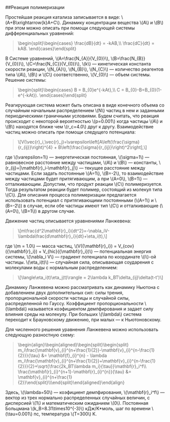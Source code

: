 ##Реакция полимеризации<a class="headerlink" href="#id1" title="Permalink to this heading"></a></h1>
<p>Простейшая реакция катализа записывается в виде: <span class="math notranslate nohighlight">\(A+B\xrightarrow{k}A+C\)</span>. Динамику концентрации вещества <span class="math notranslate nohighlight">\(A\)</span> и <span class="math notranslate nohighlight">\(B\)</span> при этом можно описать при помощи следующей системы дифференциальных уравнений:</p>
<blockquote>
<div><div class="math notranslate nohighlight">
\begin{split}\begin{cases}
\frac{dB}{dt} = -kAB,\\
\frac{dC}{dt} = kAB.
\end{cases}\end{split}</div>
</div></blockquote>
<p>В Системе уравнений, <span class="math notranslate nohighlight">\(A=\frac{N_{A}}{V_{0}}\)</span>, <span class="math notranslate nohighlight">\(B=\frac{N_{B}}{V_{0}}\)</span>, <span class="math notranslate nohighlight">\(C=\frac{N_{C}}{V_{0}}\)</span>, <span class="math notranslate nohighlight">\(k\)</span> — кинетическая константа скорости реакции, <span class="math notranslate nohighlight">\(N_{A}\)</span>, <span class="math notranslate nohighlight">\(N_{B}\)</span>, <span class="math notranslate nohighlight">\(N_{C}\)</span> — количество реагентов типа <span class="math notranslate nohighlight">\(A\)</span>, <span class="math notranslate nohighlight">\(B\)</span> и <span class="math notranslate nohighlight">\(C\)</span> соответственно, <span class="math notranslate nohighlight">\(V_{0}\)</span> — объем системы. Решение системы:</p>
<blockquote>
<div><div class="math notranslate nohighlight">
\begin{split}\begin{cases}
B = B_{0}e^{-kAt},\\
C = B_{0}-B=B_{0}(1-e^{-kAt}).
\end{cases}\end{split}</div>
</div></blockquote>
<p>Реагирующая система может быть описана в виде конечного объема со случайным начальным распределением <span class="math notranslate nohighlight">\(N\)</span> частиц в нем и заданными периодическими граничными условиями. Будем считать, что реакция происходит с некоторой вероятностью <span class="math notranslate nohighlight">\(p=0.001\)</span> когда частицы <span class="math notranslate nohighlight">\(A\)</span> и <span class="math notranslate nohighlight">\(B\)</span> находятся ближе чем <span class="math notranslate nohighlight">\(r_c=4.0\)</span> друг к другу. Взаимодействие частиц можно описать при помощи следущего потенциала:</p>
<blockquote>
<div><div class="math notranslate nohighlight">
\[V(\vec{r}_i,\vec{r}_j)=\varepsilon\left[A\left(\frac{\sigma}{r_{ij}}\right)^{4} + B\left(\frac{\sigma}{r_{ij}}\right)^2\right],\]</div>
</div></blockquote>
<p>где <span class="math notranslate nohighlight">\(\varepsilon=1\)</span> — энергетическая постоянная, <span class="math notranslate nohighlight">\(\sigma=1\)</span> — равновесное расстояние между частицами, <span class="math notranslate nohighlight">\(A\)</span> и <span class="math notranslate nohighlight">\(B\)</span> — константы, <span class="math notranslate nohighlight">\(r_{ij}=|\mathbf{r}_i-\mathbf{r}_j|\)</span> — текущее расстояние между частицами.  Если задать постоянные <span class="math notranslate nohighlight">\(A=1\)</span>, <span class="math notranslate nohighlight">\(B=-2\)</span>, то взаимодействие между частицами будет притягивающим, а при <span class="math notranslate nohighlight">\(A=0\)</span>, <span class="math notranslate nohighlight">\(B=1\)</span> — отталкивающим. Допустим, что продукт реакции <span class="math notranslate nohighlight">\(C\)</span> полимеризуется. Тогда результатом реакции будет полимер, состоящий из молекул типа <span class="math notranslate nohighlight">\(C\)</span>. Для описания процесса полимеризации предлагается использовать потенциал c притягивающими постоянными (<span class="math notranslate nohighlight">\(A=1\)</span> и <span class="math notranslate nohighlight">\(B=-2\)</span>) в случае, если обе частицы имеют тип <span class="math notranslate nohighlight">\(C\)</span> и отталкивающие (<span class="math notranslate nohighlight">\(A=0\)</span>, <span class="math notranslate nohighlight">\(B=1\)</span>) в другом случае.</p>
<p>Движение частиц описывается уравнениями Ланжевена:</p>
<blockquote>
<div><div class="math notranslate nohighlight">
\[m\frac{d^2\mathbf{r}_i}{dt^2}=-\nabla_iV-\lambda\frac{d\mathbf{r}_i}{dt}+\eta_i(t),\]</div>
</div></blockquote>
<p>где <span class="math notranslate nohighlight">\(m = 1.0\)</span> — масса частиц, <span class="math notranslate nohighlight">\(V({\mathbf{r}_i}) = V_{cov}({\mathbf{r}_i}) + V_{hic}({\mathbf{r}_i})\)</span> — потенциальная энергия системы, <span class="math notranslate nohighlight">\(\nabla_i V\)</span> — градиент потенциала по координате <span class="math notranslate nohighlight">\(i\)</span>-ой частицы. <span class="math notranslate nohighlight">\(\eta_i(t)\)</span> — случайная сила, описывающая соударения с молекулами воды с нормальным распределением:</p>
<blockquote>
<div><div class="math notranslate nohighlight">
\[\langle\eta_i(t)\eta_j(t)\rangle = 2\lambda k_BT\delta_{ij}\delta(t-t')\]</div>
</div></blockquote>
<p>Динамику Ланжевена можно рассматривать как динамику Ньютона с добавлением двух дополнительных сил: силы трения, пропорциональной скорости частицы и случайной силы, распределенной по Гауссу. Коэффициент пропорциональности <span class="math notranslate nohighlight">\(\lambda\)</span> называется коэфициентом демпфирования и задает силу влияния среды на молекулу. При больших <span class="math notranslate nohighlight">\(\lambda\)</span> система переходит к Брауновскому движению, при малых — к Ньютоновскому.</p>
<p>Для численного решения уравнения Ланжевена можно использовать следующую разностную схему:</p>
<blockquote>
<div><div class="math notranslate nohighlight">
\begin{align}\begin{aligned}\begin{split}\begin{split}
 m_i\frac{\mathbf{v}_{i}^{n+\frac{1}{2}}-\mathbf{v}_{i}^{n-\frac{1}{2}}}{\tau} &amp;= \mathbf{f}_{i}^{n} - \lambda m_i\frac{\mathbf{v}_{i}^{n+\frac{1}{2}}+\mathbf{v}_{i}^{n-\frac{1}{2}}}{2}+\sqrt{\frac{2k_BT\lambda m_i}{\tau}}\mathbf{r}_i^f\\
\frac{\mathbf{r}_{i}^{n+1}-\mathbf{r}_{i}^{n}}{\tau} &amp;= \mathbf{v}_{i}^{n+\frac{1}{2}}\end{split}\\\end{split}\end{aligned}\end{align}</div>
</div></blockquote>
<p>Здесь, <span class="math notranslate nohighlight">\(\lambda=50\)</span> — коэфициент демпфирования, <span class="math notranslate nohighlight">\(\mathbf{r}_i^f\)</span> — вектор из трех нормально распределенных случайных величин, с дисперсией <span class="math notranslate nohighlight">\(1\)</span> и математическим ожиданием <span class="math notranslate nohighlight">\(0\)</span>. Постоянная Больцмана <span class="math notranslate nohighlight">\(k_B=8.31\times10^{-3}\)</span> кДж/K*моль, шаг по времени <span class="math notranslate nohighlight">\(\tau=0.001\)</span> пс, температура <span class="math notranslate nohighlight">\(T=300\)</span> K.</p>
<section id="vmd">